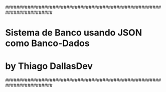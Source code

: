 #########################################################################
#            Sistema de Banco usando JSON como Banco-Dados              #
#                          by Thiago DallasDev                          #
#########################################################################
